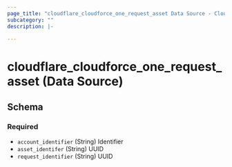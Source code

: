 ```yaml
---
page_title: "cloudflare_cloudforce_one_request_asset Data Source - Cloudflare"
subcategory: ""
description: |-
  
---
```


# cloudflare_cloudforce_one_request_asset (Data Source)




<!-- schema generated by tfplugindocs -->
## Schema

### Required

- `account_identifier` (String) Identifier
- `asset_identifer` (String) UUID
- `request_identifier` (String) UUID


